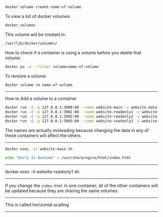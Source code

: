 
```sh
docker volume create name-of-volume
```

To view a list of docker volumes:
```sh
docker_volumes
```

This volume will be created in:
```sh
/var/lib/docker/volumes/
```

How to check if a container is using a volume before you delete that volume:
```sh
docker ps -a --filter volume=name-of-volume
```

To remove a volume:
```sh
docker volume rm name-of-volume
```
_______________________________________________________________________________

How to Add a volume to a container

```sh
docker run -d -p 127.0.0.1:3000:80 --name website-main -v website-data:/usr/share/nginx/html nginx:1.27.0
docker run -d -p 127.0.0.1:3001:80 --name website-readonly1 -v website-data:/usr/share/nginx/html nginx:1.27.0
docker run -d -p 127.0.0.1:3002:80 --name website-readonly2 -v website-data:/usr/share/nginx/html nginx:1.27.0
docker run -d -p 127.0.0.1:3003:80 --name website-readonly3 -v website-data:/usr/share/nginx/html nginx:1.27.0
```

The names are actually misleading because changing the data in any 
of these containers will affect the others.

_______________________________________________________________________________

```sh
docker exec -it website-main sh
```

```sh
echo "Dezly Is Awesome" > /usr/share/nginx/html/index.html
```

_______________________________________________________________________________

docker exec -it website-readonly1 sh
_______________________________________________________________________________

If you change the `index.html` in one container, 
all of the other containers will be updated because they 
are sharing the same volumes.
_______________________________________________________________________________

This is called horizontal scalling
_______________________________________________________________________________
